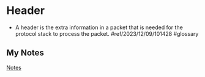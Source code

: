 # Header
- A header is the extra information in a packet that is needed for the protocol stack to process the packet. #ref/2023/12/09/101428 #glossary 
## My Notes
[Notes](mynotes/header-notes.md)
